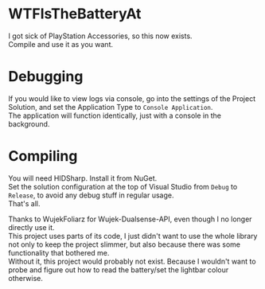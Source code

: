 # WTFIsTheBatteryAt
I got sick of PlayStation Accessories, so this now exists.  
Compile and use it as you want.  
  
# Debugging
If you would like to view logs via console, go into the settings of the Project Solution, and set the Application Type to `Console Application`.  
The application will function identically, just with a console in the background.  
  
# Compiling
You will need HIDSharp. Install it from NuGet.  
Set the solution configuration at the top of Visual Studio from `Debug` to `Release`, to avoid any debug stuff in regular usage.  
That's all.  
  
  
Thanks to WujekFoliarz for Wujek-Dualsense-API, even though I no longer directly use it.  
This project uses parts of its code, I just didn't want to use the whole library not only to keep the project slimmer, but also because there was some functionality that bothered me.  
Without it, this project would probably not exist. Because I wouldn't want to probe and figure out how to read the battery/set the lightbar colour otherwise.